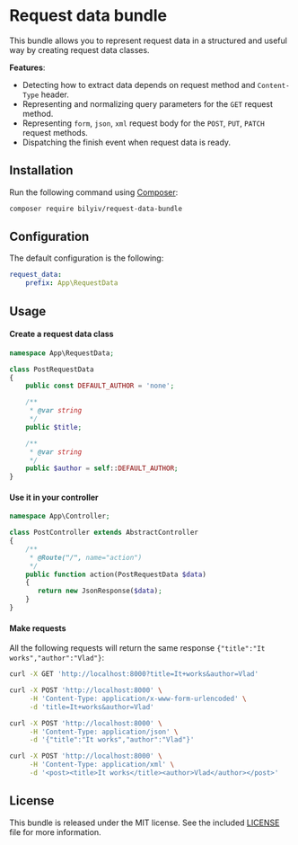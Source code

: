 # Request data bundle

This bundle allows you to represent request data in a structured and useful way by creating request data classes.

**Features**:

* Detecting how to extract data depends on request method and `Content-Type` header.
* Representing and normalizing query parameters for the `GET` request method.
* Representing `form`, `json`, `xml` request body for the `POST`, `PUT`, `PATCH` request methods.
* Dispatching the finish event when request data is ready.

## Installation

Run the following command using [Composer](http://packagist.org):

```sh
composer require bilyiv/request-data-bundle
```

## Configuration

The default configuration is the following:

```yaml
request_data:
    prefix: App\RequestData
```

## Usage

#### Create a request data class

```php
namespace App\RequestData;

class PostRequestData
{
    public const DEFAULT_AUTHOR = 'none';

    /**
     * @var string
     */
    public $title;

    /**
     * @var string
     */
    public $author = self::DEFAULT_AUTHOR;
}
```

#### Use it in your controller

```php
namespace App\Controller;

class PostController extends AbstractController
{
    /**
     * @Route("/", name="action")
     */
    public function action(PostRequestData $data)
    {
       return new JsonResponse($data);
    }
}
```

#### Make requests

All the following requests will return the same response `{"title":"It works","author":"Vlad"}`:

```bash
curl -X GET 'http://localhost:8000?title=It+works&author=Vlad'
```

```bash
curl -X POST 'http://localhost:8000' \
     -H 'Content-Type: application/x-www-form-urlencoded' \
     -d 'title=It+works&author=Vlad'
```

```bash
curl -X POST 'http://localhost:8000' \
     -H 'Content-Type: application/json' \
     -d '{"title":"It works","author":"Vlad"}'
```

```bash
curl -X POST 'http://localhost:8000' \
     -H 'Content-Type: application/xml' \
     -d '<post><title>It works</title><author>Vlad</author></post>'
```

## License

This bundle is released under the MIT license. See the included [LICENSE](LICENSE) file for more information.
